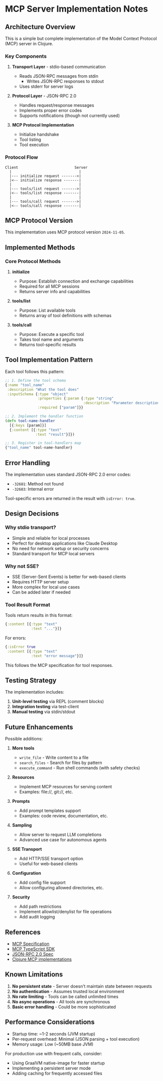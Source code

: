 # MCP Server Implementation Notes

## Architecture Overview

This is a simple but complete implementation of the Model Context Protocol (MCP) server in Clojure.

### Key Components

1. **Transport Layer** - stdio-based communication
   - Reads JSON-RPC messages from stdin
     - Writes JSON-RPC responses to stdout
   - Uses stderr for server logs

2. **Protocol Layer** - JSON-RPC 2.0
   - Handles request/response messages
   - Implements proper error codes
   - Supports notifications (though not currently used)

3. **MCP Protocol Implementation**
   - Initialize handshake
   - Tool listing
   - Tool execution

### Protocol Flow

```
Client                          Server
  |                               |
  |--- initialize request ------->|
  |<-- initialize response -------|
  |                               |
  |--- tools/list request ------->|
  |<-- tools/list response -------|
  |                               |
  |--- tools/call request ------->|
  |<-- tools/call response -------|
```

## MCP Protocol Version

This implementation uses MCP protocol version `2024-11-05`.

## Implemented Methods

### Core Protocol Methods

1. **initialize**
   - Purpose: Establish connection and exchange capabilities
   - Required for all MCP sessions
   - Returns server info and capabilities

2. **tools/list**
   - Purpose: List available tools
   - Returns array of tool definitions with schemas

3. **tools/call**
   - Purpose: Execute a specific tool
   - Takes tool name and arguments
   - Returns tool-specific results

## Tool Implementation Pattern

Each tool follows this pattern:

```clojure
;; 1. Define the tool schema
{:name "tool_name"
 :description "What the tool does"
 :inputSchema {:type "object"
               :properties {:param {:type "string"
                                    :description "Parameter description"}}
               :required ["param"]}}

;; 2. Implement the handler function
(defn tool-name-handler
  [{:keys [param]}]
  {:content [{:type "text"
              :text "result"}]})

;; 3. Register in tool-handlers map
{"tool_name" tool-name-handler}
```

## Error Handling

The implementation uses standard JSON-RPC 2.0 error codes:

- `-32601`: Method not found
- `-32603`: Internal error

Tool-specific errors are returned in the result with `isError: true`.

## Design Decisions

### Why stdio transport?

- Simple and reliable for local processes
- Perfect for desktop applications like Claude Desktop
- No need for network setup or security concerns
- Standard transport for MCP local servers

### Why not SSE?

- SSE (Server-Sent Events) is better for web-based clients
- Requires HTTP server setup
- More complex for local use cases
- Can be added later if needed

### Tool Result Format

Tools return results in this format:

```clojure
{:content [{:type "text"
            :text "..."}]}
```

For errors:

```clojure
{:isError true
 :content [{:type "text"
            :text "error message"}]}
```

This follows the MCP specification for tool responses.

## Testing Strategy

The implementation includes:

1. **Unit-level testing** via REPL (comment blocks)
2. **Integration testing** via test-client
3. **Manual testing** via stdin/stdout

## Future Enhancements

Possible additions:

1. **More tools**
   - `write_file` - Write content to a file
   - `search_files` - Search for files by pattern
   - `execute_command` - Run shell commands (with safety checks)

2. **Resources**
   - Implement MCP resources for serving content
   - Examples: file://, git://, etc.

3. **Prompts**
   - Add prompt templates support
   - Examples: code review, documentation, etc.

4. **Sampling**
   - Allow server to request LLM completions
   - Advanced use case for autonomous agents

5. **SSE Transport**
   - Add HTTP/SSE transport option
   - Useful for web-based clients

6. **Configuration**
   - Add config file support
   - Allow configuring allowed directories, etc.

7. **Security**
   - Add path restrictions
   - Implement allowlist/denylist for file operations
   - Add audit logging

## References

- [MCP Specification](https://spec.modelcontextprotocol.io/)
- [MCP TypeScript SDK](https://github.com/modelcontextprotocol/typescript-sdk)
- [JSON-RPC 2.0 Spec](https://www.jsonrpc.org/specification)
- [Clojure MCP implementations](https://github.com/search?q=clojure+mcp+server&type=repositories)

## Known Limitations

1. **No persistent state** - Server doesn't maintain state between requests
2. **No authentication** - Assumes trusted local environment
3. **No rate limiting** - Tools can be called unlimited times
4. **No async operations** - All tools are synchronous
5. **Basic error handling** - Could be more sophisticated

## Performance Considerations

- Startup time: ~1-2 seconds (JVM startup)
- Per-request overhead: Minimal (JSON parsing + tool execution)
- Memory usage: Low (~50MB base JVM)

For production use with frequent calls, consider:
- Using GraalVM native-image for faster startup
- Implementing a persistent server mode
- Adding caching for frequently accessed files
